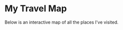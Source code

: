 # My Travel Map

Below is an interactive map of all the places I've visited.

<div id="map-container" style="position: relative; width: 100%; height: 600px; overflow: hidden;">
   <div id="map" style="height: 100%; width: 100%;"></div>
</div>

<script src="https://unpkg.com/leaflet@1.9.3/dist/leaflet.js"></script>
<link rel="stylesheet" href="https://unpkg.com/leaflet@1.9.3/dist/leaflet.css" />

<script>
    // Initialize the map and set its view
    var map = L.map('map').setView([20, 0], 2);  // Centered on the world with zoom level 2

    // Add a base layer (OpenStreetMap tiles)
    L.tileLayer('https://{s}.tile.openstreetmap.org/{z}/{x}/{y}.png', {
        attribution: '&copy; <a href="https://www.openstreetmap.org/copyright">OpenStreetMap</a> contributors'
    }).addTo(map);

    // Add markers for places you've visited
    var places = [
        { lat: 48.8566, lon: 2.3522, name: 'Paris, <br> France' },
        // { lat: 40.7128, lon: -74.0060, name: 'New York, USA' },
        { lat: 35.6895, lon: 139.6917, name: 'Tokyo, Japan' }
    ];

    places.forEach(function(place) {
        L.marker([place.lat, place.lon])
            .addTo(map)
            .bindPopup(place.name);
    });
</script>
